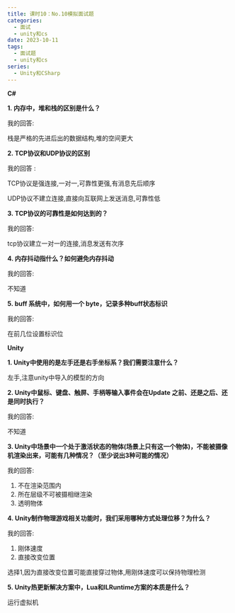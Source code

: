 ```yaml
---
title: 课时10：No.10模拟面试题
categories:
  - 面试
  - unity和cs
date: 2023-10-11
tags:
  - 面试题
  - unity和cs
series:
  - Unity和CSharp 
---
```

**C#**

**1. 内存中，堆和栈的区别是什么？**

我的回答:

栈是严格的先进后出的数据结构,堆的空间更大

**2. TCP协议和UDP协议的区别**

我的回答 :

TCP协议是强连接,一对一,可靠性更强,有消息先后顺序

UDP协议不建立连接,直接向互联网上发送消息,可靠性低

**3. TCP协议的可靠性是如何达到的？**

我的回答:

tcp协议建立一对一的连接,消息发送有次序


**4. 内存抖动指什么？如何避免内存抖动**

我的回答:

不知道

**5. buff 系统中，如何用一个 byte，记录多种buff状态标识**

我的回答:

在前几位设置标识位

**Unity**

**1. Unity中使用的是左手还是右手坐标系？我们需要注意什么？**

左手,注意unity中导入的模型的方向

**2. Unity中鼠标、键盘、触屏、手柄等输入事件会在Update 之前、还是之后、还是同时执行？**

我的回答:

不知道

**3. Unity中场景中一个处于激活状态的物体(场景上只有这一个物体)，不能被摄像机渲染出来，可能有几种情况？（至少说出3种可能的情况）**

我的回答:

1. 不在渲染范围内
2. 所在层级不可被摄相继渲染
3. 透明物体

**4. Unity制作物理游戏相关功能时，我们采用哪种方式处理位移？为什么？**

我的回答:

1. 刚体速度
2. 直接改变位置

选择1,因为直接改变位置可能直接穿过物体,用刚体速度可以保持物理检测

**5. Unity热更新解决方案中，Lua和ILRuntime方案的本质是什么？**

运行虚拟机